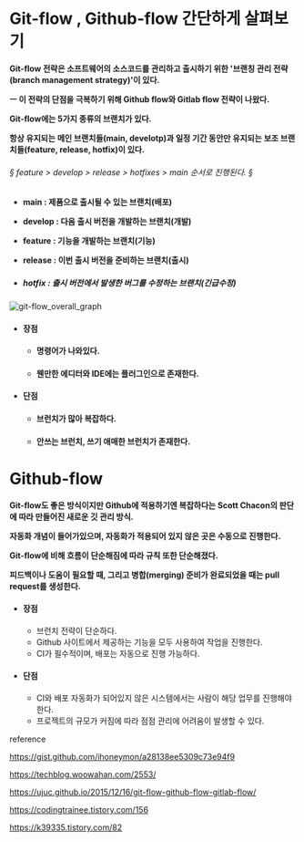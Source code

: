 # Git-flow , Github-flow 간단하게 살펴보기

**Git-flow 전략은 소프트웨어의 소스코드를 관리하고 출시하기 위한 '브랜칭 관리 전략(branch management strategy)'이 있다.**

**ㅡ 이 전략의 단점을 극복하기 위해 Github flow와 Gitlab flow 전략이 나왔다.**

**Git-flow에는 5가지 종류의 브랜치가 있다.**

**항상 유지되는 메인 브랜치들(main, develotp)과 일정 기간 동안만 유지되는 보조 브랜치들(feature, release, hotfix)이 있다.**

###### § feature > develop > release > hotfixes > main 순서로 진행된다. §

* **main : 제품으로 출시될 수 있는 브랜치(배포)**

* **develop : 다음 출시 버전을 개발하는 브랜치(개발)**

* **feature : 기능을 개발하는 브랜치(기능)**

* **release : 이번 출시 버전을 준비하는 브랜치(출시)**

* ##### **hotfix : 출시 버전에서 발생한 버그를 수정하는 브랜치(긴급수정)**

![git-flow_overall_graph](https://techblog.woowahan.com/wp-content/uploads/img/2017-10-30/git-flow_overall_graph.png)

* #### 장점

  * #### 명령어가 나와있다.

  * #### 웬만한 에디터와 IDE에는 플러그인으로 존재한다.

* #### 단점

  * #### 브런치가 많아 복잡하다.

  * #### 안쓰는 브런치, 쓰기 애매한 브런치가 존재한다.



# Github-flow

**Git-flow도 좋은 방식이지만 Github에 적용하기엔 복잡하다는 Scott Chacon의 판단에 따라 만들어진 새로운 깃 관리 방식.**

**자동화 개념이 들어가있으며, 자동화가 적용되어 있지 않은 곳은 수동으로 진행한다.**

**Git-flow에 비해 흐름이 단순해짐에 따라 규칙 또한 단순해졌다.**

**피드백이나 도움이 필요할 때, 그리고 병합(merging) 준비가 완료되었을 때는 pull request를 생성한다.**

* #### 장점

  * 브런치 전략이 단순하다.
  * Github 사이트에서 제공하는 기능을 모두 사용하여 작업을 진행한다.
  * CI가 필수적이며, 배포는 자동으로 진행 가능하다.

* #### 단점

  * CI와 배포 자동화가 되어있지 않은 시스템에서는 사람이 해당 업무를 진행해야 한다.
  * 프로젝트의 규모가 커짐에 따라 점점 관리에 어려움이 발생할 수 있다.



reference

https://gist.github.com/ihoneymon/a28138ee5309c73e94f9

https://techblog.woowahan.com/2553/

https://ujuc.github.io/2015/12/16/git-flow-github-flow-gitlab-flow/

https://codingtrainee.tistory.com/156

https://k39335.tistory.com/82
